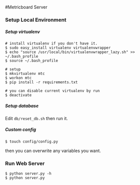 #Metricboard Server


### Setup Local Environment

##### Setup virtualenv

```
# install virtualenv if you don't have it.
$ sudo easy_install virtualenv virtualenvwrapper
$ echo "source /usr/local/bin/virtualenvwrapper_lazy.sh" >> ~/.bash_profile
$ source ~/.bash_profile

# setup
$ mkvirtualenv mtc
$ workon mtc
$ pip install -r requirements.txt

# you can disable current virtualenv by run
$ deactivate
```

##### Setup database

Edit `db/reset_db.sh` then run it.

##### Custom config

```
$ touch config/config.py
```
then you can overwrite any variables you want.

### Run Web Server

```
$ python server.py -h
$ python server.py
```
